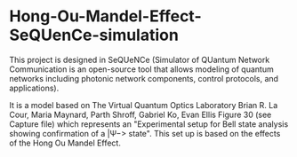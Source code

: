 # Hong-Ou-Mandel-Effect-SeQUenCe-simulation

This project is designed in SeQUeNCe (Simulator of QUantum Network Communication is an open-source tool that allows modeling of quantum networks including photonic network components, control protocols, and applications).

It is a model based on The Virtual Quantum Optics Laboratory Brian R. La Cour, Maria Maynard, Parth Shroff, Gabriel Ko, Evan Ellis
Figure 30 (see Capture file) which represents an "Experimental setup for Bell state analysis showing confirmation of a |Ψ−> state".
This set up is based on the effects of the Hong Ou Mandel Effect.

